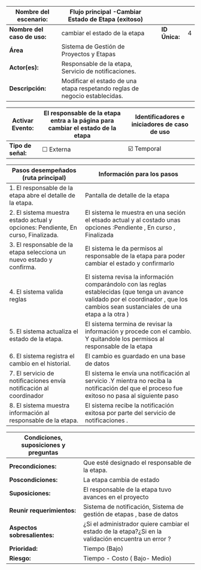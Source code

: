 | **Nombre del escenario:**|Flujo principal -Cambiar Estado de Etapa (exitoso) | | | |
|---|---|---|---|---|
| **Nombre del caso de uso:** | cambiar el estado de la etapa| | **ID Única:** | 4 |
| **Área** |Sistema de Gestión de Proyectos y Etapas | | | |
| **Actor(es):** |Responsable de la etapa, Servicio de notificaciones.  | | | |
| **Descripción:** |Modificar el estado de una etapa respetando reglas de negocio establecidas.| | | |

| **Activar Evento:** |El responsable de la etapa entra a la página para cambiar el estado de la etapa | **Identificadores e iniciadores de caso de uso** |
|---|---|---|
| **Tipo de señal:** | ☐ Externa | ☑️ Temporal | |

| **Pasos desempeñados (ruta principal)** | **Información para los pasos** |
|---|---|
| 1. El responsable de la etapa  abre el detalle de la     etapa.| Pantalla de detalle de la etapa |                                                                                                                                        
| 2. El sistema muestra estado actual y opciones: Pendiente, En curso, Finalizada.| El sistema le muestra en una seción el etsado actual y al costado unas opciones :Pendiente , En curso , Finalizada  |
| 3. El responsable de la etapa selecciona un nuevo estado y confirma. |El sistema le da permisos al responsable de la etapa  para poder cambiar el estado y confirmarlo   |
| 4. El sistema valida reglas|El sistema revisa  la información comparándolo con las reglas establecidas (que tenga un avance validado por el coordinador , que los cambios sean sustanciales de una etapa a la otra ) |
| 5. El sistema actualiza el estado de la etapa. |El sistema termina de revisar la información y procede con el cambio. Y quitandole los permisos al responsable de la etapa  |
| 6. El sistema registra el cambio en el historial. |El cambio es guardado en una base de datos |
| 7. El servicio de notificaciones envía notificación al coordinador | El sistema le envía una notificación al servicio .Y mientra no reciba la notificación del que el proceso fue exitoso no pasa al siguiente paso |
| 8. El sistema muestra información al responsable de la etapa. |El sistema recibe la notificación exitosa por parte del servicio de notificaciones . |

| **Condiciones, suposiciones y preguntas** | |
|---|---|
| **Precondiciones:** | Que esté designado el responsable de la etapa. |
| **Poscondiciones:** | La etapa cambia de estado |
| **Suposiciones:** | El responsable de la etapa tuvo avances en el proyecto|
| **Reunir requerimientos:** | Sistema de notificación, Sistema de gestión de etapas , base de datos  |
| **Aspectos sobresalientes:** | ¿Si el administrador quiere cambiar el estado de la etapa?¿Si en la validación encuentra un error ? |
| **Prioridad:** | Tiempo  (Bajo)  | 
| **Riesgo:** | Tiempo - Costo ( Bajo- Medio) |

